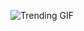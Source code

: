 ![Trending GIF](https://media4.giphy.com/media/v1.Y2lkPThiYjIxNzcydzNwZDJ3ZGx6eHVvYjVsM2JoZ2FpY2Nwc2Q5ajNnZzhwbnZzODd4ZCZlcD12MV9naWZzX3NlYXJjaCZjdD1n/bGgsc5mWoryfgKBx1u/giphy.gif)
